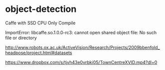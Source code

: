 # object-detection

Caffe with SSD CPU Only Compile 


ImportError: libcaffe.so.1.0.0-rc3: cannot open shared object file: No such file or directory



http://www.robots.ox.ac.uk/ActiveVision/Research/Projects/2009bbenfold_headpose/project.html#datasets

https://www.dropbox.com/s/tjvh43e0vrbki05/TownCentreXVID.mp4?dl=0

